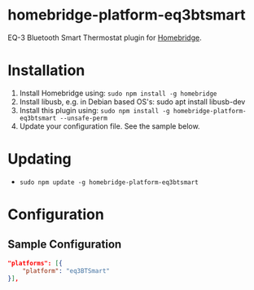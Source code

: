 # homebridge-platform-eq3btsmart

EQ-3 Bluetooth Smart Thermostat plugin for [Homebridge](https://github.com/nfarina/homebridge).

# Installation

1. Install Homebridge using: `sudo npm install -g homebridge`
2. Install libusb, e.g. in Debian based OS's: sudo apt install libusb-dev
2. Install this plugin using: `sudo npm install -g homebridge-platform-eq3btsmart --unsafe-perm`
3. Update your configuration file. See the sample below.

# Updating

- `sudo npm update -g homebridge-platform-eq3btsmart`

# Configuration

## Sample Configuration

```json
"platforms": [{
    "platform": "eq3BTSmart"
}],
```

